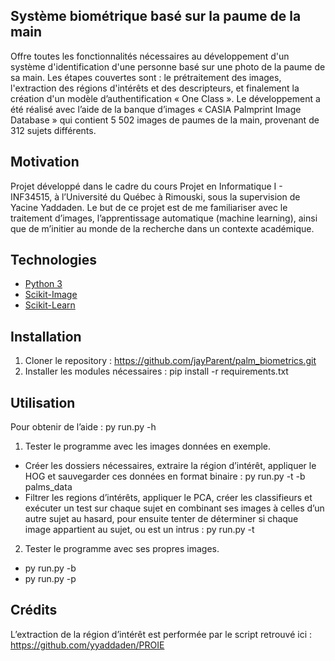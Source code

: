 ## Système biométrique basé sur la paume de la main
Offre toutes les fonctionnalités nécessaires au développement d'un système d'identification d'une personne basé sur une photo de la paume de sa main. Les étapes couvertes sont : le prétraitement des images, l'extraction des régions d'intérêts et des descripteurs, et finalement la création d'un modèle d’authentification « One Class ». Le développement a été réalisé avec l’aide de la banque d’images « CASIA Palmprint Image Database » qui contient 5 502 images de paumes de la main, provenant de 312 sujets différents.

## Motivation
Projet développé dans le cadre du cours Projet en Informatique I - INF34515, à l’Université du Québec à Rimouski, sous la supervision de Yacine Yaddaden. Le but de ce projet est de me familiariser avec le traitement d’images, l’apprentissage automatique (machine learning), ainsi que de m’initier au monde de la recherche dans un contexte académique.

## Technologies
- [Python 3]( https://www.python.org/downloads/)
- [Scikit-Image]( https://scikit-image.org/)
- [Scikit-Learn]( https://scikit-learn.org/stable/)

## Installation
1.	Cloner le repository : https://github.com/jayParent/palm_biometrics.git
2.	Installer les modules nécessaires : pip install -r requirements.txt

## Utilisation
Pour obtenir de l’aide : py run.py -h
1.	Tester le programme avec les images données en exemple.
- Créer les dossiers nécessaires, extraire la région d’intérêt, appliquer le HOG et sauvegarder ces données en format binaire : py run.py -t -b palms_data
- Filtrer les regions d’intérêts, appliquer le PCA, créer les classifieurs et exécuter un test sur chaque sujet en combinant ses images à celles d’un autre sujet au hasard, pour ensuite tenter de déterminer si chaque image appartient au sujet, ou est un intrus : py run.py -t
2.	Tester le programme avec ses propres images.
- py run.py -b <fichier>
- py run.py -p <fichier>
## Crédits
L’extraction de la région d’intérêt est performée par le script retrouvé ici :
https://github.com/yyaddaden/PROIE
